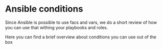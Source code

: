 # Ansible conditions
Since Ansible is possible to use facs and vars, we do a short review of how you can use that withing your playbooks and roles.

Here you can find a brief overview about conditions you can use out of the box

<!--stackedit_data:
eyJoaXN0b3J5IjpbMTc3NDI2Njc4N119
-->